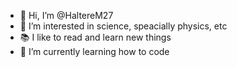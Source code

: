 - 👋 Hi, I’m @HaltereM27
- 👀 I’m interested in science, speacially physics, etc
- 📚 I like to read and learn new things
- 🌱 I’m currently learning how to code

<!---
HaltereM27/HaltereM27 is a ✨ special ✨ repository because its `README.md` (this file) appears on your GitHub profile.
You can click the Preview link to take a look at your changes.
--->
